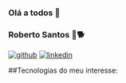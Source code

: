 ### Olá a todos 👋

### Roberto Santos 🐶🐕

[![github](https://img.shields.io/badge/GitHub-100000?style=for-the-badge&logo=github&logoColor=white)](https://github.com/sproberTI)
[![linkedin](https://img.shields.io/badge/LinkedIn-0077B5?style=for-the-badge&logo=linkedin&logoColor=white)](https://www.linkedin.com/in/robertosantoscosta/)

##Tecnologias do meu interesse:

<div style="display: inline_block><br/> 
<img aalign="center" alt="html5" src="https://img.shields.io/badge/Java-ED8B00?style=for-the-badge&logo=java&logoColor=white
    https://img.shields.io/badge/Python-14354C?style=for-the-badge&logo=python&logoColor=white
      https://img.shields.io/badge/Java-ED8B00?style=for-the-badge&logo=java&logoColor=white
        https://img.shields.io/badge/Java-ED8B00?style=for-the-badge&logo=java&logoColor=white" />
  

</div>







